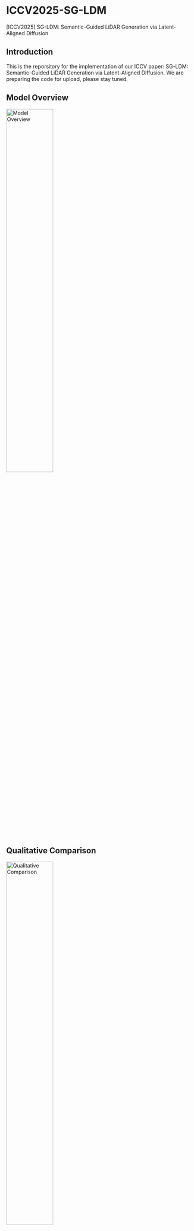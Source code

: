 # ICCV2025-SG-LDM
[ICCV2025] SG-LDM: Semantic-Guided LiDAR Generation via Latent-Aligned Diffusion

## Introduction
This is the reporsitory for the implementation of our ICCV paper: SG-LDM: Semantic-Guided LiDAR Generation via Latent-Aligned Diffusion.
We are preparing the code for upload, please stay tuned.

## Model Overview
<img src="assets/model-overview.jpg" alt="Model Overview" width="50%">

## Qualitative Comparison
<img src="assets/qualitative-comparison.jpg" alt="Qualitative Comparison" width="50%">
